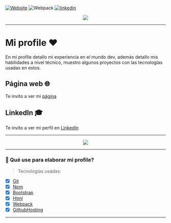 [![Website](https://img.shields.io/website?down_color=pink&down_message=cv&logo=paloma&up_color=ff69b4&up_message=profile&url=https%3A%2F%2Fpalomajurado.com)](https://palomajurado.com) ![Webpack](https://img.shields.io/badge/webpack-100%25-yellow) [![linkedin](https://img.shields.io/badge/linkedIn-palomajurado-informational)](https://www.linkedin.com/in/palomajurado/)

<p align="center">
  <img src="https://storage.googleapis.com/pal/logop.png">
</p>

---

# Mi profile ❤️

En mi profile detallo mi experiencia en el mundo dev, además detallo mis habilidades a nivel técnico, muestro algunos proyectos con las tecnologías usadas en estos.

## Página web 🌐

Te invito a ver mi [página](https://palomajurado.com)

## LinkedIn 🎓

Te invito a ver mi perfil en [LinkedIn](https://www.linkedin.com/in/palomajurado/)

---

<p align="center">
  <img src="https://media.giphy.com/media/LSjCntn9agZrzQ1oDM/giphy.gif">
</p>

---

### 🔗 Qué use para elaborar mi profile?

> Tecnologías usadas:

- [x] [Git](https://github.com/yeniferpaloma3773?tab=repositories)
- [x] [Npm](https://docs.npmjs.com/cli-documentation/)
- [x] [Bootstrap](https://getbootstrap.com/)
- [x] [Html](https://www.w3schools.com/html/)
- [x] [Webpack](https://webpack.js.org/)
- [x] [GithubHosting](https://pages.github.com/)

---

<!-- git push -->
<!-- npm run deploy -->
